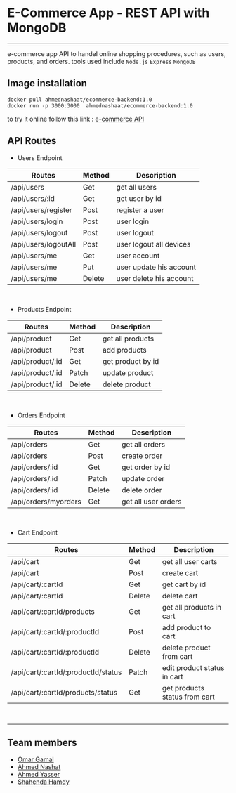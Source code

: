 # E-Commerce App - REST API with MongoDB
---

e-commerce app API to handel online shopping procedures, such as users, products, and orders.
tools used include `Node.js` `Express` `MongoDB` 


## Image installation


```
docker pull ahmednashaat/ecommerce-backend:1.0
docker run -p 3000:3000  ahmednashaat/ecommerce-backend:1.0
```

to try it online follow this link : [e-commerce API](https://ecommerce-backend-testproject.herokuapp.com)


## API Routes

- Users Endpoint

| Routes               	| Method 	| Description             	|
|----------------------	|--------	|-------------------------	|
| /api/users           	| Get    	| get all users           	|
| /api/users/:id       	| Get    	| get user by id          	|
| /api/users/register  	| Post   	| register a user         	|
| /api/users/login     	| Post   	| user login              	|
| /api/users/logout    	| Post   	| user logout             	|
| /api/users/logoutAll 	| Post   	| user logout all devices 	|
| /api/users/me        	| Get    	| user account            	|
| /api/users/me        	| Put    	| user update his account 	|
| /api/users/me        	| Delete 	| user delete his account 	|
<br>

- Products Endpoint

| Routes           	| Method 	| Description       	|
|------------------	|--------	|-------------------	|
| /api/product     	| Get    	| get all products  	|
| /api/product     	| Post   	| add products      	|
| /api/product/:id 	| Get    	| get product by id 	|
| /api/product/:id 	| Patch  	| update product    	|
| /api/product/:id 	| Delete 	| delete product    	|
<br>

- Orders Endpoint

| Routes               	| Method 	| Description         	|
|----------------------	|--------	|---------------------	|
| /api/orders          	| Get    	| get all orders      	|
| /api/orders          	| Post   	| create order        	|
| /api/orders/:id      	| Get    	| get order by id     	|
| /api/orders/:id      	| Patch  	| update order        	|
| /api/orders/:id      	| Delete 	| delete order        	|
| /api/orders/myorders 	| Get    	| get all user orders 	|
<br>

- Cart Endpoint

| Routes                              	| Method 	| Description                   	|
|-------------------------------------	|--------	|-------------------------------	|
| /api/cart                           	| Get    	| get all user carts            	|
| /api/cart                           	| Post   	| create cart                   	|
| /api/cart/:cartId                   	| Get    	| get cart by id                	|
| /api/cart/:cartId                   	| Delete 	| delete cart                   	|
| /api/cart/:cartId/products          	| Get    	| get all products in cart      	|
| /api/cart/:cartId/:productId        	| Post   	| add product to cart           	|
| /api/cart/:cartId/:productId        	| Delete 	| delete product from cart      	|
| /api/cart/:cartId/:productId/status 	| Patch  	| edit product status in cart   	|
| /api/cart/:cartId/products/status   	| Get    	| get products status from cart 	|

<br>

---
## Team members
- [Omar Gamal](https://github.com/O-Gamal)
- [Ahmed Nashat](https://github.com/AhmadNashaat0)
- [Ahmed Yasser](https://github.com/ahmadyasser01)
- [Shahenda Hamdy](https://github.com/shahendahamdy)
